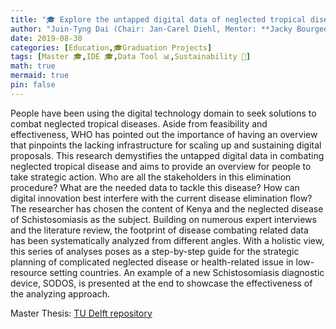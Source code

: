 ```yaml
---
title: "🎓 Explore the untapped digital data of neglected tropical disease, and provide insights for stakeholders to take strategic actions"
author: "Juin-Tyng Dai (Chair: Jan-Carel Diehl, Mentor: **Jacky Bourgeois**)"
date: 2019-08-30
categories: [Education,🎓Graduation Projects]
tags: [Master 🎓,IDE 🎓,Data Tool 📊,Sustainability 🌱]
math: true
mermaid: true
pin: false
---
```


People have been using the digital technology domain to seek solutions to combat neglected tropical diseases. Aside from feasibility and effectiveness, WHO has pointed out the importance of having an overview that pinpoints the lacking infrastructure for scaling up and sustaining digital proposals. This research demystifies the untapped digital data in combating neglected tropical disease and aims to provide an overview for people to take strategic action. Who are all the stakeholders in this elimination procedure? What are the needed data to tackle this disease? How can digital innovation best interfere with the current disease elimination flow? The researcher has chosen the content of Kenya and the neglected disease of Schistosomiasis as the subject. Building on numerous expert interviews and the literature review, the footprint of disease combating related data has been systematically analyzed from different angles. With a holistic view, this series of analyses poses as a step-by-step guide for the strategic planning of complicated neglected disease or health-related issue in low-resource setting countries. An example of a new Schistosomiasis diagnostic device, SODOS, is presented at the end to showcase the effectiveness of the analyzing approach.

Master Thesis: [TU Delft repository](https://repository.tudelft.nl/islandora/object/uuid%3A32b0ddaf-b27c-4de2-97b6-a14d93d60426?collection=education)